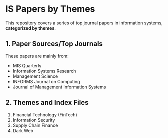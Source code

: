 # IS Papers by Themes
This repository covers a series of top journal papers in information systems, **categorized by themes**.

## 1. Paper Sources/Top Journals
These papers are mainly from:
* MIS Quarterly
* Information Systems Research
* Management Science
* INFORMS Journal on Computing
* Journal of Management Information Systems

## 2. Themes and Index Files
1. Financial Technology (FinTech)
2. Information Security
3. Supply Chain Finance
4. Dark Web

